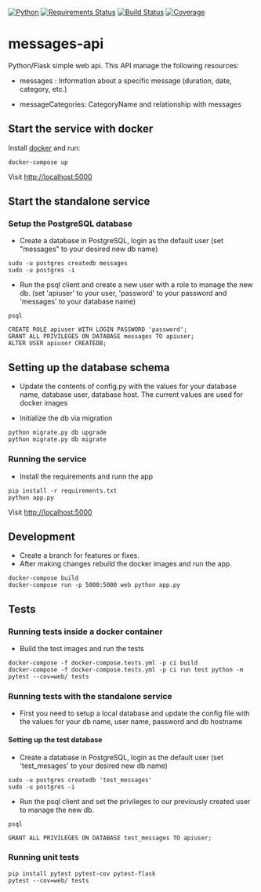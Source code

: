 [![Python](https://img.shields.io/badge/python-2.7%2C%203.5%2C%203.6--dev-blue.svg)]()
[![Requirements Status](https://requires.io/github/netor27/messages-api/requirements.svg?branch=master)](https://requires.io/github/netor27/messages-api/requirements/?branch=master)
[![Build Status](https://travis-ci.org/netor27/messages-api.svg?branch=master)](https://travis-ci.org/netor27/messages-api)
[![Coverage](https://codecov.io/gh/netor27/messages-api/branch/master/graph/badge.svg)](https://codecov.io/gh/netor27/messages-api)


# messages-api
Python/Flask simple web api. This API manage the following resources:

* messages : Information about a specific message (duration, date, category, etc.)

* messageCategories: CategoryName and relationship with messages


## Start the service with docker

Install [docker](https://docs.docker.com/engine/installation/) and run:

```shell
docker-compose up
```

Visit [http://localhost:5000](http://localhost:5000)

## Start the standalone service

### Setup the PostgreSQL database

* Create a database in PostgreSQL, login as the default user (set "messages" to your desired new db name)
```shell
sudo -u postgres createdb messages
sudo -u postgres -i
```
* Run the psql client and create a new user with a role to manage the new db. (set 'apiuser' to your user, 'password' to your password and 'messages' to your database name)

```
psql

CREATE ROLE apiuser WITH LOGIN PASSWORD 'password';
GRANT ALL PRIVILEGES ON DATABASE messages TO apiuser; 
ALTER USER apiuser CREATEDB;
```

## Setting up the database schema

* Update the contents of config.py with the values for your database name, database user, database host. The current values are used for docker images

* Initialize the db via migration
```
python migrate.py db upgrade
python migrate.py db migrate
```

### Running the service
* Install the requirements and runn the app

```shell
pip install -r requirements.txt
python app.py
```
Visit [http://localhost:5000](http://localhost:5000)

## Development

* Create a branch for features or fixes.
* After making changes rebuild the docker images and run the app.

```shell
docker-compose build
docker-compose run -p 5000:5000 web python app.py
```

## Tests

### Running tests inside a docker container

* Build the test images and run the tests

```shell
docker-compose -f docker-compose.tests.yml -p ci build
docker-compose -f docker-compose.tests.yml -p ci run test python -m pytest --cov=web/ tests
```

### Running tests with the standalone service

* First you need to setup a local database and update the config file with the values for your db name, user name, password and db hostname

#### Setting up the test database

* Create a database in PostgreSQL, login as the default user (set 'test_mesages' to your desired new db name)
```
sudo -u postgres createdb 'test_messages'
sudo -u postgres -i
```

* Run the psql client and set the privileges to our previously created user to manage the new db. 

```
psql

GRANT ALL PRIVILEGES ON DATABASE test_messages TO apiuser;
```

### Running unit tests

```shell
pip install pytest pytest-cov pytest-flask
pytest --cov=web/ tests
```
